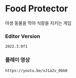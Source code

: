 # Food Protector
야생 동물을 막아 식량을 지키는 게임

### Editor Version
`2022.3.0f1`

### 플레이 영상
```
https://youtu.be/xJ1a2v_0bb0
```